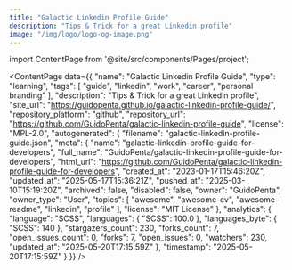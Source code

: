 ```yaml
---
title: "Galactic Linkedin Profile Guide"
description: "Tips & Trick for a great Linkedin profile"
image: "/img/logo/logo-og-image.png"
---
```

import ContentPage from '@site/src/components/Pages/project';

<ContentPage
    data={{
  "name": "Galactic Linkedin Profile Guide",
  "type": "learning",
  "tags": [
    "guide",
    "linkedin",
    "work",
    "career",
    "personal branding"
  ],
  "description": "Tips & Trick for a great Linkedin profile",
  "site_url": "https://guidopenta.github.io/galactic-linkedin-profile-guide/",
  "repository_platform": "github",
  "repository_url": "https://github.com/GuidoPenta/galactic-linkedin-profile-guide",
  "license": "MPL-2.0",
  "autogenerated": {
    "filename": "galactic-linkedin-profile-guide.json",
    "meta": {
      "name": "galactic-linkedin-profile-guide-for-developers",
      "full_name": "GuidoPenta/galactic-linkedin-profile-guide-for-developers",
      "html_url": "https://github.com/GuidoPenta/galactic-linkedin-profile-guide-for-developers",
      "created_at": "2023-01-17T15:46:20Z",
      "updated_at": "2025-05-17T15:36:21Z",
      "pushed_at": "2025-03-10T15:19:20Z",
      "archived": false,
      "disabled": false,
      "owner": "GuidoPenta",
      "owner_type": "User",
      "topics": [
        "awesome",
        "awesome-cv",
        "awesome-readme",
        "linkedin",
        "profile"
      ],
      "license": "MIT License"
    },
    "analytics": {
      "language": "SCSS",
      "languages": {
        "SCSS": 100.0
      },
      "languages_byte": {
        "SCSS": 140
      },
      "stargazers_count": 230,
      "forks_count": 7,
      "open_issues_count": 0,
      "forks": 7,
      "open_issues": 0,
      "watchers": 230,
      "updated_at": "2025-05-20T17:15:59Z"
    },
    "timestamp": "2025-05-20T17:15:59Z"
  }
}}
/>
